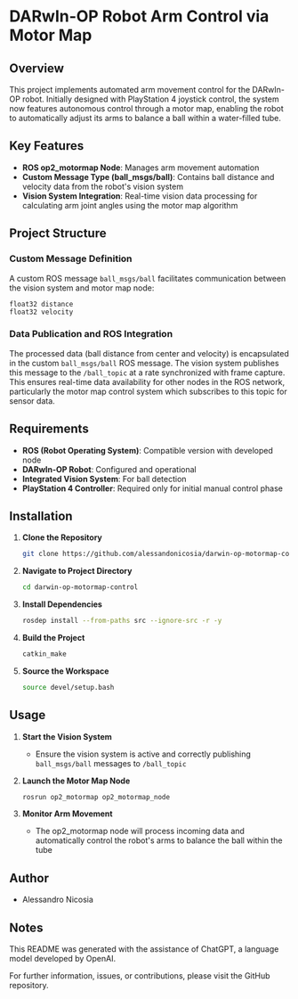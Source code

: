 # DARwIn-OP Robot Arm Control via Motor Map

## Overview

This project implements automated arm movement control for the DARwIn-OP robot. Initially designed with PlayStation 4 joystick control, the system now features autonomous control through a motor map, enabling the robot to automatically adjust its arms to balance a ball within a water-filled tube.

## Key Features

* **ROS op2_motormap Node**: Manages arm movement automation
* **Custom Message Type (ball_msgs/ball)**: Contains ball distance and velocity data from the robot's vision system
* **Vision System Integration**: Real-time vision data processing for calculating arm joint angles using the motor map algorithm

## Project Structure

### Custom Message Definition

A custom ROS message `ball_msgs/ball` facilitates communication between the vision system and motor map node:

```
float32 distance
float32 velocity
```

### Data Publication and ROS Integration

The processed data (ball distance from center and velocity) is encapsulated in the custom `ball_msgs/ball` ROS message. The vision system publishes this message to the `/ball_topic` at a rate synchronized with frame capture. This ensures real-time data availability for other nodes in the ROS network, particularly the motor map control system which subscribes to this topic for sensor data.

## Requirements

* **ROS (Robot Operating System)**: Compatible version with developed node
* **DARwIn-OP Robot**: Configured and operational
* **Integrated Vision System**: For ball detection
* **PlayStation 4 Controller**: Required only for initial manual control phase

## Installation

1. **Clone the Repository**
   ```bash
   git clone https://github.com/alessandonicosia/darwin-op-motormap-control.git
   ```

2. **Navigate to Project Directory**
   ```bash
   cd darwin-op-motormap-control
   ```

3. **Install Dependencies**
   ```bash
   rosdep install --from-paths src --ignore-src -r -y
   ```

4. **Build the Project**
   ```bash
   catkin_make
   ```

5. **Source the Workspace**
   ```bash
   source devel/setup.bash
   ```

## Usage

1. **Start the Vision System**
   * Ensure the vision system is active and correctly publishing `ball_msgs/ball` messages to `/ball_topic`

2. **Launch the Motor Map Node**
   ```bash
   rosrun op2_motormap op2_motormap_node
   ```

3. **Monitor Arm Movement**
   * The op2_motormap node will process incoming data and automatically control the robot's arms to balance the ball within the tube

## Author

* Alessandro Nicosia

## Notes

This README was generated with the assistance of ChatGPT, a language model developed by OpenAI.

For further information, issues, or contributions, please visit the GitHub repository.
